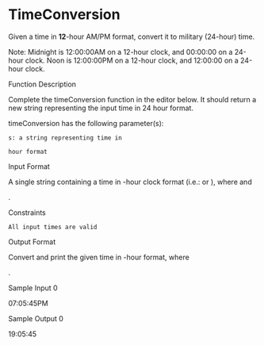 # TimeConversion

Given a time in **12**-hour AM/PM format, convert it to military (24-hour) time.

Note: Midnight is 12:00:00AM on a 12-hour clock, and 00:00:00 on a 24-hour clock. Noon is 12:00:00PM on a 12-hour clock, and 12:00:00 on a 24-hour clock.

Function Description

Complete the timeConversion function in the editor below. It should return a new string representing the input time in 24 hour format.

timeConversion has the following parameter(s):

    s: a string representing time in 

    hour format

Input Format

A single string
containing a time in -hour clock format (i.e.: or ), where and

.

Constraints

    All input times are valid

Output Format

Convert and print the given time in
-hour format, where

.

Sample Input 0

07:05:45PM

Sample Output 0

19:05:45

